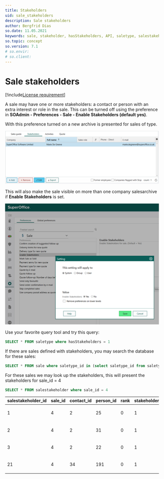 ```yaml
---
title: Stakeholders
uid: sale_stakeholders
description: Sale stakeholders
author: Bergfrid Dias
so.date: 11.05.2021
keywords: sale, stakeholder, hasStakeholders, API, saletype, salestakeholder
so.topic: concept
so.version: 7.1
# so.envir:
# so.client:
---
```


# Sale stakeholders

[!include[License requirement](../includes/req-sales-prem.md)]

A sale may have one or more stakeholders: a contact or person with an extra interest or role in the sale. This can be turned off using the preference in **SOAdmin - Preferences - Sale - Enable Stakeholders (default yes)**.

With this preference turned on a new archive is presented for sales of type.

![Stakeholders -screenshot][img1]

This will also make the sale visible on more than one company salesarchive if **Enable Stakeholders** is set.

![Enable stakeholders setting -screenshot][img2]

Use your favorite query tool and try this query:

```SQL
SELECT * FROM saletype where hasStakeholders = 1
```

If there are sales defined with stakeholders, you may search the database for these sales:

```SQL
SELECT * FROM sale where saletype_id in (select saletype_id from saletype where hasStakeholders = 1)
```

For these sales we may look up the stakeholders, this will present the stakeholders for sale_id = 4

```SQL
SELECT * FROM salestakeholder where sale_id = 4
```

| salestakeholder_id | sale_id | contact_id | person_id | rank | stakeholderrole_id | registered | ... |
|---|---|---|---|---|---|---|---|
| 1 | 4 | 2 | 25 | 0 | 1 | 2021-11-05 10:57:03 | |
| 2 | 4 | 2 | 31 | 0 | 1 | 2021-11-05 10:57:03 | |
| 3 | 4 | 2 | 22 | 0 | 1 | 2021-11-05 10:57:03 | |
| 21 | 4 | 34 | 191 | 0 | 1 | 2021-10-01 08:00:00 | |

<!-- Referenced images -->
[img1]: media/stakeholders.png
[img2]: media/include-stakeholders.png
